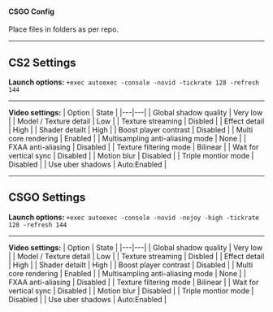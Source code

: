 #### CSGO Config

Place files in folders as per repo.

---

**CS2 Settings**
----

**Launch options:**
`+exec autoexec -console -novid -tickrate 128 -refresh 144`

---

**Video settings:**
| Option  | State |
|---|---|
| Global shadow quality  | Very low  |
| Model / Texture detail  | Low  |
| Texture streaming  | Disbled  |
| Effect detail  | High  |
| Shader detailt  | High  |
| Boost player contrast  | Disabled  |
| Multi core rendering  | Enabled  |
| Multisampling anti-aliasing mode  | None  |
| FXAA anti-aliasing  | Disabled  |
| Texture filtering mode  | Bilinear  |
| Wait for vertical sync  | Disabled  |
| Motion blur  | Disabled  |
| Triple montior mode  | Disabled  |
| Use uber shadows  | Auto:Enabled  |

---

**CSGO Settings**
----

**Launch options:**
`+exec autoexec -console -novid -nojoy -high -tickrate 128 -refresh 144`

---

**Video settings:**
| Option  | State |
|---|---|
| Global shadow quality  | Very low  |
| Model / Texture detail  | Low  |
| Texture streaming  | Disbled  |
| Effect detail  | High  |
| Shader detailt  | High  |
| Boost player contrast  | Disabled  |
| Multi core rendering  | Enabled  |
| Multisampling anti-aliasing mode  | None  |
| FXAA anti-aliasing  | Disabled  |
| Texture filtering mode  | Bilinear  |
| Wait for vertical sync  | Disabled  |
| Motion blur  | Disabled  |
| Triple montior mode  | Disabled  |
| Use uber shadows  | Auto:Enabled  |
